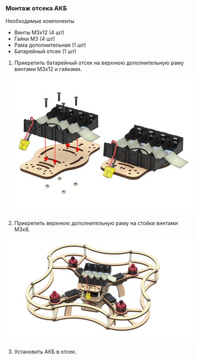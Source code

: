 ### Монтаж отсека АКБ

Необходимые компоненты
* Винты М3х12 (4 шт)
* Гайки М3 (4 шт)
* Рама дополнительная (1 шт)
* Батарейный отсек (1 шт)

1. Прикрепить батарейный отсек на верхнюю дополнительную раму винтами М3х12 и гайками.
![Монтаж отсека АКБ](assets/mountHolder.png)

2. Прикрепить верхнюю дополнительную раму на стойки винтами М3х8.

![Монтаж отсека АКБ](assets/isoViewmountHolder.png)

3. Установить АКБ в отсек.
